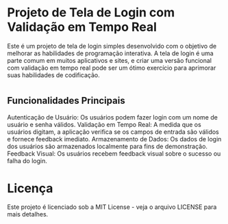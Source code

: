 # <h1 aling="center">Projeto de Tela de Login com Validação em Tempo Real</h1>
<p>Este é um projeto de tela de login simples desenvolvido com o objetivo de melhorar as habilidades de programação interativa. A tela de login é uma parte comum em muitos aplicativos e sites, e criar uma versão funcional com validação em tempo real pode ser um ótimo exercício para aprimorar suas habilidades de codificação.</p>

# <h2>Funcionalidades Principais</h2>
Autenticação de Usuário: Os usuários podem fazer login com um nome de usuário e senha válidos.
Validação em Tempo Real: A medida que os usuários digitam, a aplicação verifica se os campos de entrada são válidos e fornece feedback imediato.
Armazenamento de Dados: Os dados de login dos usuários são armazenados localmente para fins de demonstração.
Feedback Visual: Os usuários recebem feedback visual sobre o sucesso ou falha do login.
# <h1 aling="center">Licença</h1>
Este projeto é licenciado sob a MIT License - veja o arquivo LICENSE para mais detalhes.


